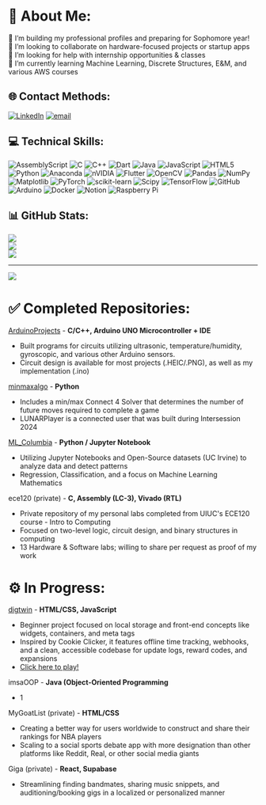 # 💫 About Me:
🔭 I’m building my professional profiles and preparing for Sophomore year! <br>👯 I’m looking to collaborate on hardware-focused projects or startup apps<br>🤝 I’m looking for help with internship opportunities & classes<br>🌱 I’m currently learning Machine Learning, Discrete Structures, E&M, and various AWS courses


## 🌐 Contact Methods:
[![LinkedIn](https://img.shields.io/badge/LinkedIn-%230077B5.svg?logo=linkedin&logoColor=white)](https://linkedin.com/in/raphael-talusan) [![email](https://img.shields.io/badge/Email-D14836?logo=gmail&logoColor=white)](mailto:rtalu@illinois.edu) 

## 💻 Technical Skills:
![AssemblyScript](https://img.shields.io/badge/assembly%20script-%23000000.svg?style=flat&logo=assemblyscript&logoColor=white) ![C](https://img.shields.io/badge/c-%2300599C.svg?style=flat&logo=c&logoColor=white) ![C++](https://img.shields.io/badge/c++-%2300599C.svg?style=flat&logo=c%2B%2B&logoColor=white) ![Dart](https://img.shields.io/badge/dart-%230175C2.svg?style=flat&logo=dart&logoColor=white) ![Java](https://img.shields.io/badge/java-%23ED8B00.svg?style=flat&logo=openjdk&logoColor=white) ![JavaScript](https://img.shields.io/badge/javascript-%23323330.svg?style=flat&logo=javascript&logoColor=%23F7DF1E) ![HTML5](https://img.shields.io/badge/html5-%23E34F26.svg?style=flat&logo=html5&logoColor=white) ![Python](https://img.shields.io/badge/python-3670A0?style=flat&logo=python&logoColor=ffdd54) ![Anaconda](https://img.shields.io/badge/Anaconda-%2344A833.svg?style=flat&logo=anaconda&logoColor=white) ![nVIDIA](https://img.shields.io/badge/cuda-000000.svg?style=flat&logo=nVIDIA&logoColor=green) ![Flutter](https://img.shields.io/badge/Flutter-%2302569B.svg?style=flat&logo=Flutter&logoColor=white) ![OpenCV](https://img.shields.io/badge/opencv-%23white.svg?style=flat&logo=opencv&logoColor=white) ![Pandas](https://img.shields.io/badge/pandas-%23150458.svg?style=flat&logo=pandas&logoColor=white) ![NumPy](https://img.shields.io/badge/numpy-%23013243.svg?style=flat&logo=numpy&logoColor=white) ![Matplotlib](https://img.shields.io/badge/Matplotlib-%23ffffff.svg?style=flat&logo=Matplotlib&logoColor=black) ![PyTorch](https://img.shields.io/badge/PyTorch-%23EE4C2C.svg?style=flat&logo=PyTorch&logoColor=white) ![scikit-learn](https://img.shields.io/badge/scikit--learn-%23F7931E.svg?style=flat&logo=scikit-learn&logoColor=white) ![Scipy](https://img.shields.io/badge/SciPy-%230C55A5.svg?style=flat&logo=scipy&logoColor=%white) ![TensorFlow](https://img.shields.io/badge/TensorFlow-%23FF6F00.svg?style=flat&logo=TensorFlow&logoColor=white) ![GitHub](https://img.shields.io/badge/github-%23121011.svg?style=flat&logo=github&logoColor=white) ![Arduino](https://img.shields.io/badge/-Arduino-00979D?style=flat&logo=Arduino&logoColor=white) ![Docker](https://img.shields.io/badge/docker-%230db7ed.svg?style=flat&logo=docker&logoColor=white) ![Notion](https://img.shields.io/badge/Notion-%23000000.svg?style=flat&logo=notion&logoColor=white) ![Raspberry Pi](https://img.shields.io/badge/-Raspberry_Pi-C51A4A?style=flat&logo=Raspberry-Pi)
## 📊 GitHub Stats:
![](https://github-readme-stats.vercel.app/api?username=rtalusan13&theme=ocean_dark&hide_border=true&include_all_commits=true&count_private=false)<br/>
![](https://nirzak-streak-stats.vercel.app/?user=rtalusan13&theme=ocean_dark&hide_border=true)<br/>
![](https://github-readme-stats.vercel.app/api/top-langs/?username=rtalusan13&theme=ocean_dark&hide_border=true&include_all_commits=true&count_private=false&layout=compact)

---
[![](https://visitcount.itsvg.in/api?id=rtalusan13&icon=3&color=8)](https://visitcount.itsvg.in)

# ✅ Completed Repositories:

[ArduinoProjects](https://github.com/rtalusan13/ArduinoProjects) -  **C/C++, Arduino UNO Microcontroller + IDE**
- Built programs for circuits utilizing ultrasonic, temperature/humidity, gyroscopic, and various other Arduino sensors.
- Circuit design is available for most projects (.HEIC/.PNG), as well as my implementation (.ino)

[minmaxalgo](https://github.com/rtalusan13/minmaxalgo) - **Python**
- Includes a min/max Connect 4 Solver that determines the number of future moves required to complete a game
- LUNARPlayer is a connected user that was built during Intersession 2024

[ML_Columbia](https://github.com/rtalusan13/ML_Columbia) - **Python / Jupyter Notebook**
- Utilizing Jupyter Notebooks and Open-Source datasets (UC Irvine) to analyze data and detect patterns
- Regression, Classification, and a focus on Machine Learning Mathematics

ece120 (private) - **C, Assembly (LC-3), Vivado (RTL)**
- Private repository of my personal labs completed from UIUC's ECE120 course - Intro to Computing
- Focused on two-level logic, circuit design, and binary structures in computing
- 13 Hardware & Software labs; willing to share per request as proof of my work

# ⚙️ In Progress:

[digtwin](https://github.com/rtalusan13/digtwin) -  **HTML/CSS, JavaScript**
- Beginner project focused on local storage and front-end concepts like widgets, containers, and meta tags
- Inspired by Cookie Clicker, it features offline time tracking, webhooks, and a clean, accessible codebase for update logs, reward codes, and expansions
- [Click here to play!](https://rtalusan13.github.io/digtwin/)

imsaOOP - **Java (Object-Oriented Programming**
- 1

MyGoatList (private) - **HTML/CSS**
- Creating a better way for users worldwide to construct and share their rankings for NBA players
- Scaling to a social sports debate app with more designation than other platforms like Reddit, Real, or other social media giants

Giga (private) - **React, Supabase**
- Streamlining finding bandmates, sharing music snippets, and auditioning/booking gigs in a localized or personalized manner
<!-- Proudly created with GPRM ( https://gprm.itsvg.in ) -->
